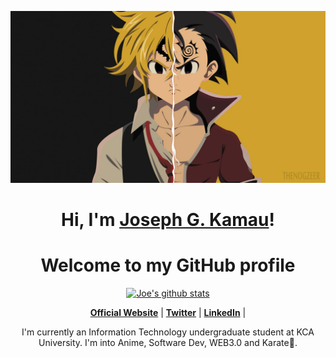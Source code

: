<!-- ### Hi there 👋 -->
<p align="center">
  <a href="http://josephgicugumakamau.co.ke/"><img src="meliodas.jpg" alt="Joseph Gicuguma's image"></a>
</p>

<h1 align="center">Hi, I'm <a href="http://josephgicugumakamau.co.ke/">Joseph G. Kamau</a>!</h1>
<h1 align="center">Welcome to my GitHub profile</h1>

<p align="center">
  <a href="https://github.com/Joseph-Gicuguma"><img src="https://github-readme-stats.vercel.app/api?username=Joseph-Gicuguma&hide_border=true&show_icons=true" alt="Joe's github stats"></a>
</p>

<p align="center">
  <strong><a href="http://josephgicugumakamau.co.ke/">Official Website</a></strong> |
  <strong><a href="https://twitter.com/gicugumajoe_">Twitter</a></strong> 
  <!-- <strong><a href="https://discord.gg/nYXzaUS">Discord</a></strong>  -->|
  <strong><a href="https://www.linkedin.com/in/joseph-gicuguma-244295200/">LinkedIn</a></strong> |
  <!-- <strong><a href="https://www.twitch.tv/edisonlee55">Twitch</a></strong> -->
</p>

<p align="center"> I'm currently an Information Technology undergraduate student at KCA University. I'm into Anime, Software Dev, WEB3.0 and Karate🥋.</p>



<!--
**Joseph-Gicuguma/Joseph-Gicuguma** is a ✨ _special_ ✨ repository because its `README.md` (this file) appears on your GitHub profile.

Here are some ideas to get you started:

- 🔭 I’m currently working on ...
- 🌱 I’m currently learning ...
- 👯 I’m looking to collaborate on ...
- 🤔 I’m looking for help with ...
- 💬 Ask me about ...
- 📫 How to reach me: ...
- 😄 Pronouns: ...
- ⚡ Fun fact: ...
-->
